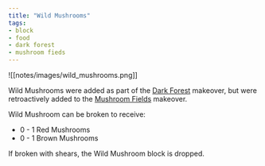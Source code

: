 ```yaml
---
title: "Wild Mushrooms"
tags:
- block
- food
- dark forest
- mushroom fieds
---
```


![[notes/images/wild_mushrooms.png]]

Wild Mushrooms were added as part of the [Dark Forest](notes/makeover/dark_forest) makeover, but were retroactively added to the [Mushroom Fields](notes/makeover/mushroom_fields) makeover.  

Wild Mushroom can be broken to receive:
- 0 - 1 Red Mushrooms
- 0 - 1 Brown Mushrooms

If broken with shears, the Wild Mushroom block is dropped.